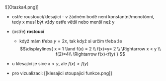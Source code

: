 ![[Otazka4.png]]
- ostře roustoucí/klesající - v žádném bodě není konstantní/monotónní, tedy x musí být vždy ostře větší nebo menší než y
- (ostře) **rostoucí**
	- když mám třeba $y = 2x$, tak když si určím třeba že 
	$$\displaylines{
	x = 1 \land f(x) = 2 \\
	f(x)=y= 2 \\
	\Rightarrow x < y \\
	f(2)=4\\
	\Rightarrow f(x)<f(y)
	}
	$$
	
- u klesající je sice $x<y$, ale $f(x)>f(y)$
- pro vizualizaci: [[klesajici stoupajici funkce.png]]




